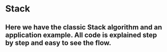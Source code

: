 # Stack
## Here we have the classic Stack algorithm and an application example. All code is explained step by step and easy to see the flow.
